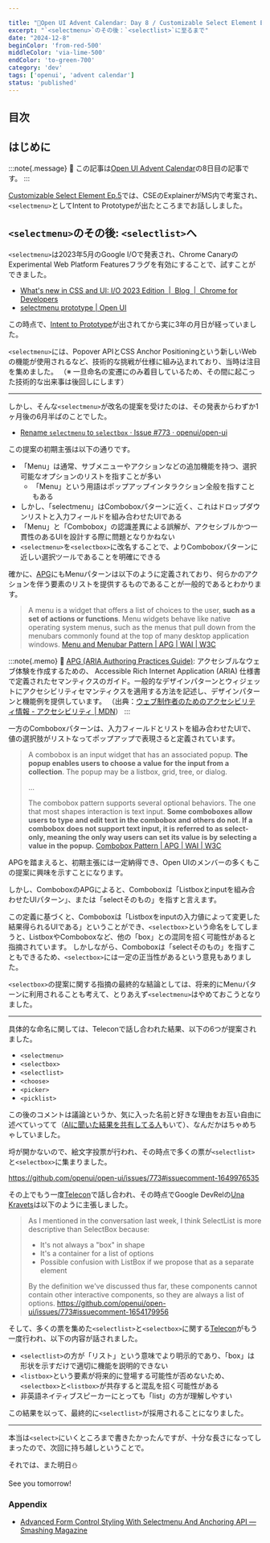 ```yaml
---

title: "🎄Open UI Advent Calendar: Day 8 / Customizable Select Element Ep.6"
excerpt: "`<selectmenu>`のその後：`<selectlist>`に至るまで"
date: "2024-12-8"
beginColor: 'from-red-500'
middleColor: 'via-lime-500'
endColor: 'to-green-700'
category: 'dev'
tags: ['openui', 'advent calendar']
status: 'published'
---
```

## 目次

## はじめに

:::note{.message}
🎄 この記事は[Open UI Advent Calendar](https://adventar.org/calendars/10293)の8日目の記事です。
:::

[Customizable Select Element Ep.5](https://blog.sakupi01.com/dev/articles/2024-openui-advent-7)では、CSEのExplainerがMS内で考案され、`<selectmenu>`としてIntent to Prototypeが出たところまでお話ししました。

## `<selectmenu>`のその後: `<selectlist>`へ

`<selectmenu>`は2023年5月のGoogle I/Oで発表され、Chrome CanaryのExperimental Web Platform Featuresフラグを有効にすることで、試すことができました。

- [What's new in CSS and UI: I/O 2023 Edition  |  Blog  |  Chrome for Developers](https://developer.chrome.com/blog/whats-new-css-ui-2023#selectmenu)
- [selectmenu prototype | Open UI](https://open-ui.org/prototypes/selectmenu/)

この時点で、[Intent to Prototype](https://groups.google.com/a/chromium.org/g/blink-dev/c/9TcfjaOs5zg/m/WAiv6WpUAAAJ)が出されてから実に3年の月日が経っていました。

`<selectmenu>`には、Popover APIとCSS Anchor Positioningという新しいWebの機能が使用されるなど、技術的な挑戦が仕様に組み込まれており、当時は注目を集めました。
（※ 一旦命名の変遷にのみ着目しているため、その間に起こった技術的な出来事は後回しにします）

***

しかし、そんな`<selectmenu>`が改名の提案を受けたのは、その発表からわずか1ヶ月後の6月半ばのことでした。

- [Rename `selectmenu` to `selectbox` · Issue #773 · openui/open-ui](https://github.com/openui/open-ui/issues/773)

この提案の初期主張は以下の通りです。

- 「Menu」は通常、サブメニューやアクションなどの追加機能を持つ、選択可能なオプションのリストを指すことが多い
  - 「Menu」という用語はポップアップインタラクション全般を指すこともある
- しかし、「selectmenu」はComboboxパターンに近く、これはドロップダウンリストと入力フィールドを組み合わせたUIである
- 「Menu」と「Combobox」の認識差異による誤解が、アクセシブルかつ一貫性のあるUIを設計する際に問題となりかねない
- `<selectmenu>`を`<selectbox>`に改名することで、よりComboboxパターンに近しい選択ツールであることを明確にできる

確かに、[APG](https://www.w3.org/WAI/ARIA/apg/)にもMenuパターンは以下のように定義されており、何らかのアクションを伴う要素のリストを提供するものであることが一般的であるとわかります。

> A menu is a widget that offers a list of choices to the user, **such as a set of actions or functions**. Menu widgets behave like native operating system menus, such as the menus that pull down from the menubars commonly found at the top of many desktop application windows.
> [Menu and Menubar Pattern | APG | WAI | W3C](https://www.w3.org/WAI/ARIA/apg/patterns/menubar/)

:::note{.memo}
📝 [APG (ARIA Authoring Practices Guide)](https://www.w3.org/WAI/ARIA/apg/):
アクセシブルなウェブ体験を作成するための、 Accessible Rich Internet Application (ARIA) 仕様書で定義されたセマンティクスのガイド。一般的なデザインパターンとウィジェットにアクセシビリティセマンティクスを適用する方法を記述し、デザインパターンと機能例を提供しています。
（出典：[ウェブ制作者のためのアクセシビリティ情報 - アクセシビリティ | MDN](https://developer.mozilla.org/ja/docs/Web/Accessibility/Information_for_Web_authors#%E3%82%AC%E3%82%A4%E3%83%89%E3%83%A9%E3%82%A4%E3%83%B3%E3%81%A8%E8%A6%8F%E5%AE%9A)）
:::

一方のComboboxパターンは、入力フィールドとリストを組み合わせたUIで、値の選択肢がリストなってポップアップで表現さると定義されています。

> A combobox is an input widget that has an associated popup. **The popup enables users to choose a value for the input from a collection**. The popup may be a listbox, grid, tree, or dialog.
>
> ...
>
> The combobox pattern supports several optional behaviors. The one that most shapes interaction is text input. **Some comboboxes allow users to type and edit text in the combobox and others do not. If a combobox does not support text input, it is referred to as select-only, meaning the only way users can set its value is by selecting a value in the popup.**
> [Combobox Pattern | APG | WAI | W3C](https://www.w3.org/WAI/ARIA/apg/patterns/combobox/)

APGを踏まえると、初期主張には一定納得でき、Open UIのメンバーの多くもこの提案に興味を示すことになります。

しかし、ComboboxのAPGによると、Comboboxは「Listboxとinputを組み合わせたUIパターン」、または「selectそのもの」を指すと言えます。

この定義に基づくと、Comboboxは「Listboxをinputの入力値によって変更した結果得られるUIである」ということができ、`<selectbox>`という命名をしてしまうと、ListboxやComboboxなど、他の「box」との混同を招く可能性があると指摘されています。
しかしながら、Comboboxは「selectそのもの」を指すこともできるため、`<selectbox>`には一定の正当性があるという意見もありました。

`<selectbox>`の提案に関する指摘の最終的な結論としては、将来的にMenuパターンに利用されることも考えて、とりあえず`<selectmenu>`はやめておこうとなりました。

***

具体的な命名に関しては、Teleconで話し合われた結果、以下の6つが提案されました。

- `<selectmenu>`
- `<selectbox>`
- `<selectlist>`
- `<choose>`
- `<picker>`
- `<picklist>`

この後のコメントは議論というか、気に入った名前と好きな理由をお互い自由に述べていってて（[AIに聞いた結果を共有してる人](https://github.com/openui/open-ui/issues/773#issuecomment-1646927265)もいて）、なんだかはちゃめちゃしていました。

埒が開かないので、絵文字投票が行われ、その時点で多くの票が`<selectlist>`と`<selectbox>`に集まりました。

https://github.com/openui/open-ui/issues/773#issuecomment-1649976535

その上でもう一度[Telecon](https://github.com/openui/open-ui/issues/773#issuecomment-1654169425)で話し合われ、その時点でGoogle DevRelの[Una Kravets](https://x.com/una)は以下のように主張しました。

> As I mentioned in the conversation last week, I think SelectList is more descriptive than SelectBox because:
>
> - It's not always a "box" in shape
> - It's a container for a list of options
> - Possible confusion with ListBox if we propose that as a separate element
>
> By the definition we've discussed thus far, these components cannot contain other interactive components, so they are always a list of options.
> https://github.com/openui/open-ui/issues/773#issuecomment-1654179956

そして、多くの票を集めた`<selectlist>`と`<selectbox>`に関する[Telecon](https://github.com/openui/open-ui/issues/773#issuecomment-1664421419)がもう一度行われ、以下の内容が話されました。

- `<selectlist>`の方が「リスト」という意味でより明示的であり、「box」は形状を示すだけで適切に機能を説明的できない
- `<listbox>`という要素が将来的に登場する可能性が否めないため、`<selectbox>`と`<listbox>`が共存すると混乱を招く可能性がある
- 非英語ネイティブスピーカーにとっても「list」の方が理解しやすい

この結果を以って、最終的に`<selectlist>`が採用されることになりました。

---

本当は`<select>`にいくところまで書きたかったんですが、十分な長さになってしまったので、次回に持ち越しということで。

それでは、また明日⛄

See you tomorrow!

### Appendix

- [Advanced Form Control Styling With Selectmenu And Anchoring API — Smashing Magazine](https://www.smashingmagazine.com/2023/06/advanced-form-control-styling-selectmenu-anchoring-api/)
